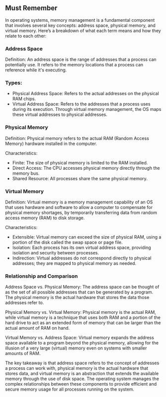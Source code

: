 ## Must Remember

In operating systems, memory management is a fundamental component that involves several key concepts: address space, physical memory, and virtual memory. Here’s a breakdown of what each term means and how they relate to each other:

### Address Space
Definition: An address space is the range of addresses that a process can potentially use. It refers to the memory locations that a process can reference while it's executing.

### Types:

- Physical Address Space: Refers to the actual addresses on the physical RAM chips.
- Virtual Address Space: Refers to the addresses that a process uses during its execution. Through virtual memory management, the OS maps these virtual addresses to physical addresses.

  
### Physical Memory 

Definition: Physical memory refers to the actual RAM (Random Access Memory) hardware installed in the computer.

Characteristics:

- Finite: The size of physical memory is limited to the RAM installed.
- Direct Access: The CPU accesses physical memory directly through the memory bus.
- Shared Resource: All processes share the same physical memory.


### Virtual Memory

Definition: Virtual memory is a memory management capability of an OS that uses hardware and software to allow a computer to compensate for physical memory shortages, by temporarily transferring data from random access memory (RAM) to disk storage.

Characteristics:

- Extensible: Virtual memory can exceed the size of physical RAM, using a portion of the disk called the swap space or page file.
- Isolation: Each process has its own virtual address space, providing isolation and security between processes.
- Indirection: Virtual addresses do not correspond directly to physical addresses; they are mapped to physical memory as needed.


### Relationship and Comparison
Address Space vs. Physical Memory: The address space can be thought of as the set of all possible addresses that can be generated by a program. The physical memory is the actual hardware that stores the data those addresses refer to.

Physical Memory vs. Virtual Memory: Physical memory is the actual RAM, while virtual memory is a technique that uses both RAM and a portion of the hard drive to act as an extended form of memory that can be larger than the actual amount of RAM on hand.

Virtual Memory vs. Address Space: Virtual memory expands the address space available to a program beyond the physical memory, allowing for the illusion of a very large (virtual) memory even on systems with smaller amounts of RAM.

The key takeaway is that address space refers to the concept of addresses a process can work with, physical memory is the actual hardware that stores data, and virtual memory is an abstraction that extends the available memory through the use of disk space. The operating system manages the complex relationships between these components to provide efficient and secure memory usage for all processes running on the system.
